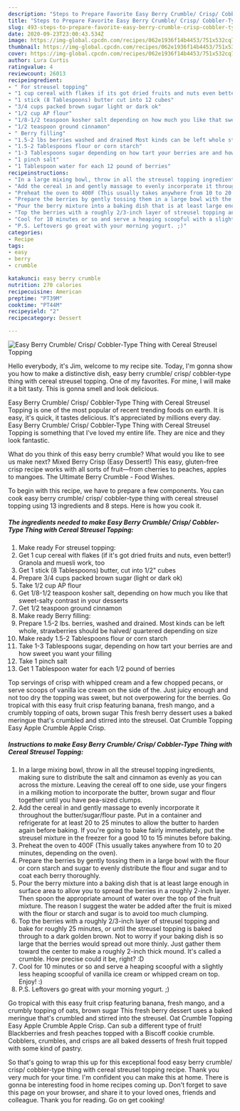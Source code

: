 ```yaml
---
description: "Steps to Prepare Favorite Easy Berry Crumble/ Crisp/ Cobbler-Type Thing with Cereal Streusel Topping"
title: "Steps to Prepare Favorite Easy Berry Crumble/ Crisp/ Cobbler-Type Thing with Cereal Streusel Topping"
slug: 493-steps-to-prepare-favorite-easy-berry-crumble-crisp-cobbler-type-thing-with-cereal-streusel-topping
date: 2020-09-23T23:00:43.534Z
image: https://img-global.cpcdn.com/recipes/062e1936f14b4453/751x532cq70/easy-berry-crumble-crisp-cobbler-type-thing-with-cereal-streusel-topping-recipe-main-photo.jpg
thumbnail: https://img-global.cpcdn.com/recipes/062e1936f14b4453/751x532cq70/easy-berry-crumble-crisp-cobbler-type-thing-with-cereal-streusel-topping-recipe-main-photo.jpg
cover: https://img-global.cpcdn.com/recipes/062e1936f14b4453/751x532cq70/easy-berry-crumble-crisp-cobbler-type-thing-with-cereal-streusel-topping-recipe-main-photo.jpg
author: Lura Curtis
ratingvalue: 4
reviewcount: 26013
recipeingredient:
- " For streusel topping"
- "1 cup cereal with flakes if its got dried fruits and nuts even better Granola and muesli work too"
- "1 stick (8 Tablespoons) butter cut into 12 cubes"
- "3/4 cups packed brown sugar light or dark ok"
- "1/2 cup AP flour"
- "1/8-1/2 teaspoon kosher salt depending on how much you like that sweetsalty contrast in your desserts"
- "1/2 teaspoon ground cinnamon"
- " Berry filling"
- "1.5-2 lbs berries washed and drained Most kinds can be left whole strawberries should be halved quartered depending on size"
- "1.5-2 Tablespoons flour or corn starch"
- "1-3 Tablespoons sugar depending on how tart your berries are and how sweet you want your filling"
- "1 pinch salt"
- "1 Tablespoon water for each 12 pound of berries"
recipeinstructions:
- "In a large mixing bowl, throw in all the streusel topping ingredients, making sure to distribute the salt and cinnamon as evenly as you can across the mixture. Leaving the cereal off to one side, use your fingers in a milking motion to incorporate the butter, brown sugar and flour together until you have pea-sized clumps."
- "Add the cereal in and gently massage to evenly incorporate it throughout the butter/sugar/flour paste. Put in a container and refrigerate for at least 20 to 25 minutes to allow the butter to harden again before baking. If you&#39;re going to bake fairly immediately, put the streusel mixture in the freezer for a good 10 to 15 minutes before baking."
- "Preheat the oven to 400F (This usually takes anywhere from 10 to 20 minutes, depending on the oven)."
- "Prepare the berries by gently tossing them in a large bowl with the flour or corn starch and sugar to evenly distribute the flour and sugar and to coat each berry thoroughly."
- "Pour the berry mixture into a baking dish that is at least large enough in surface area to allow you to spread the berries in a roughly 2-inch layer. Then spoon the appropriate amount of water over the top of the fruit mixture. The reason I suggest the water be added after the fruit is mixed with the flour or starch and sugar is to avoid too much clumping."
- "Top the berries with a roughly 2/3-inch layer of streusel topping and bake for roughly 25 minutes, or until the streusel topping is baked through to a dark golden brown. Not to worry if your baking dish is so large that the berries would spread out more thinly. Just gather them toward the center to make a roughly 2-inch thick mound. It&#39;s called a crumble. How precise could it be, right? :D"
- "Cool for 10 minutes or so and serve a heaping scoopful with a slightly less heaping scoopful of vanilla ice cream or whipped cream on top. Enjoy! :)"
- "P.S. Leftovers go great with your morning yogurt. ;)"
categories:
- Recipe
tags:
- easy
- berry
- crumble

katakunci: easy berry crumble 
nutrition: 270 calories
recipecuisine: American
preptime: "PT39M"
cooktime: "PT44M"
recipeyield: "2"
recipecategory: Dessert

---
```



![Easy Berry Crumble/ Crisp/ Cobbler-Type Thing with Cereal Streusel Topping](https://img-global.cpcdn.com/recipes/062e1936f14b4453/751x532cq70/easy-berry-crumble-crisp-cobbler-type-thing-with-cereal-streusel-topping-recipe-main-photo.jpg)

Hello everybody, it's Jim, welcome to my recipe site. Today, I'm gonna show you how to make a distinctive dish, easy berry crumble/ crisp/ cobbler-type thing with cereal streusel topping. One of my favorites. For mine, I will make it a bit tasty. This is gonna smell and look delicious.

Easy Berry Crumble/ Crisp/ Cobbler-Type Thing with Cereal Streusel Topping is one of the most popular of recent trending foods on earth. It is easy, it's quick, it tastes delicious. It's appreciated by millions every day. Easy Berry Crumble/ Crisp/ Cobbler-Type Thing with Cereal Streusel Topping is something that I've loved my entire life. They are nice and they look fantastic.

What do you think of this easy berry crumble? What would you like to see us make next? Mixed Berry Crisp (Easy Dessert!) This easy, gluten-free crisp recipe works with all sorts of fruit—from cherries to peaches, apples to mangoes. The Ultimate Berry Crumble - Food Wishes.


To begin with this recipe, we have to prepare a few components. You can cook easy berry crumble/ crisp/ cobbler-type thing with cereal streusel topping using 13 ingredients and 8 steps. Here is how you cook it.

<!--inarticleads1-->

##### The ingredients needed to make Easy Berry Crumble/ Crisp/ Cobbler-Type Thing with Cereal Streusel Topping:

1. Make ready  For streusel topping:
1. Get 1 cup cereal with flakes (if it&#39;s got dried fruits and nuts, even better!) Granola and muesli work, too
1. Get 1 stick (8 Tablespoons) butter, cut into 1/2&#34; cubes
1. Prepare 3/4 cups packed brown sugar (light or dark ok)
1. Take 1/2 cup AP flour
1. Get 1/8-1/2 teaspoon kosher salt, depending on how much you like that sweet-salty contrast in your desserts
1. Get 1/2 teaspoon ground cinnamon
1. Make ready  Berry filling:
1. Prepare 1.5-2 lbs. berries, washed and drained. Most kinds can be left whole, strawberries should be halved/ quartered depending on size
1. Make ready 1.5-2 Tablespoons flour or corn starch
1. Take 1-3 Tablespoons sugar, depending on how tart your berries are and how sweet you want your filling
1. Take 1 pinch salt
1. Get 1 Tablespoon water for each 1/2 pound of berries


Top servings of crisp with whipped cream and a few chopped pecans, or serve scoops of vanilla ice cream on the side of the. Just juicy enough and not too dry the topping was sweet, but not overpowering for the berries. Go tropical with this easy fruit crisp featuring banana, fresh mango, and a crumbly topping of oats, brown sugar This fresh berry dessert uses a baked meringue that&#39;s crumbled and stirred into the streusel. Oat Crumble Topping Easy Apple Crumble Apple Crisp. 

<!--inarticleads2-->

##### Instructions to make Easy Berry Crumble/ Crisp/ Cobbler-Type Thing with Cereal Streusel Topping:

1. In a large mixing bowl, throw in all the streusel topping ingredients, making sure to distribute the salt and cinnamon as evenly as you can across the mixture. Leaving the cereal off to one side, use your fingers in a milking motion to incorporate the butter, brown sugar and flour together until you have pea-sized clumps.
1. Add the cereal in and gently massage to evenly incorporate it throughout the butter/sugar/flour paste. Put in a container and refrigerate for at least 20 to 25 minutes to allow the butter to harden again before baking. If you&#39;re going to bake fairly immediately, put the streusel mixture in the freezer for a good 10 to 15 minutes before baking.
1. Preheat the oven to 400F (This usually takes anywhere from 10 to 20 minutes, depending on the oven).
1. Prepare the berries by gently tossing them in a large bowl with the flour or corn starch and sugar to evenly distribute the flour and sugar and to coat each berry thoroughly.
1. Pour the berry mixture into a baking dish that is at least large enough in surface area to allow you to spread the berries in a roughly 2-inch layer. Then spoon the appropriate amount of water over the top of the fruit mixture. The reason I suggest the water be added after the fruit is mixed with the flour or starch and sugar is to avoid too much clumping.
1. Top the berries with a roughly 2/3-inch layer of streusel topping and bake for roughly 25 minutes, or until the streusel topping is baked through to a dark golden brown. Not to worry if your baking dish is so large that the berries would spread out more thinly. Just gather them toward the center to make a roughly 2-inch thick mound. It&#39;s called a crumble. How precise could it be, right? :D
1. Cool for 10 minutes or so and serve a heaping scoopful with a slightly less heaping scoopful of vanilla ice cream or whipped cream on top. Enjoy! :)
1. P.S. Leftovers go great with your morning yogurt. ;)


Go tropical with this easy fruit crisp featuring banana, fresh mango, and a crumbly topping of oats, brown sugar This fresh berry dessert uses a baked meringue that&#39;s crumbled and stirred into the streusel. Oat Crumble Topping Easy Apple Crumble Apple Crisp. Can sub a different type of fruit! Blackberries and fresh peaches topped with a Biscoff cookie crumble. Cobblers, crumbles, and crisps are all baked desserts of fresh fruit topped with some kind of pastry. 

So that's going to wrap this up for this exceptional food easy berry crumble/ crisp/ cobbler-type thing with cereal streusel topping recipe. Thank you very much for your time. I'm confident you can make this at home. There is gonna be interesting food in home recipes coming up. Don't forget to save this page on your browser, and share it to your loved ones, friends and colleague. Thank you for reading. Go on get cooking!
